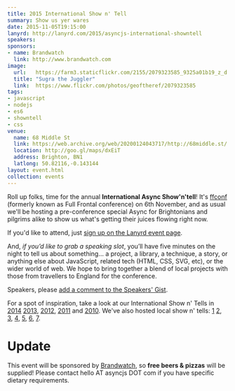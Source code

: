 ```yaml
---
title: 2015 International Show n' Tell
summary: Show us yer wares
date: 2015-11-05T19:15:00
lanyrd: http://lanyrd.com/2015/asyncjs-international-showntell
speakers:
sponsors:
- name: Brandwatch
  link: http://www.brandwatch.com
image:
  url:   https://farm3.staticflickr.com/2155/2079323585_9325a01b19_z_d.jpg?zz=1
  title: "Sugra the Juggler"
  link:  https://www.flickr.com/photos/geoftheref/2079323585
tags:
- javascript
- nodejs
- es6
- showntell
- css
venue:
  name: 68 Middle St
  link: https://web.archive.org/web/20200124043717/http://68middle.st/
  location: http://goo.gl/maps/dxEiT
  address: Brighton, BN1
  latlong: 50.82116,-0.143144
layout: event.html
collection: events
---
```


Roll up folks, time for the annual **International Async Show'n'tell**! It's [ffconf][ff] (formerly known as Full Frontal conference) on 6th November, and as usual we'll be hosting a pre-conference special Async for Brightonians and pilgrims alike to show us what's getting their juices flowing right now.

If you'd like to attend, just [sign up on the Lanyrd event page][event-lanyrd].

And, _if you’d like to grab a speaking slot_, you’ll have five minutes on the night to tell us about something… a project, a library, a technique, a story, or anything else about JavaScript, related tech (HTML, CSS, SVG, etc), or the wider world of web. We hope to bring together a blend of local projects with those from travellers to England for the conference.

Speakers, please <a data-gist href="https://gist.github.com/larister/3ca8fd3914fcf1eda75c">add a comment to the Speakers' Gist</a>.

For a spot of inspiration, take a look at our International Show n' Tells in [2014][showntell-2014] [2013][showntell-2013], [2012][showntell-2012], [2011][showntell-2011] and [2010][showntell-2010]. We've also hosted local show n' tells: [1][spring-2015] [2][birthday-4], [3][birthday-3], [4][birthday-2], [5][birthday-1], [6][showntell-2], [7][showntell-1].

# Update

This event will be sponsored by [Brandwatch][brandwatch], so **free beers & pizzas** will be supplied! Please contact hello AT asyncjs DOT com if you have specific dietary requirements.

[ff]: http://2015.ffconf.org/
[event-lanyrd]: http://lanyrd.com/2015/asyncjs-international-showntell

[async]: https://asyncjs.com
[showntell-1]: https://asyncjs.com/showntell/
[showntell-2]: https://asyncjs.com/showntell2/
[spring-2015]: https://asyncjs.com/showntell-spring-2015/
[birthday-1]: https://asyncjs.com/birthday/
[birthday-2]: https://asyncjs.com/birthday2/
[birthday-3]: https://asyncjs.com/birthday3/
[birthday-4]: https://asyncjs.com/birthday4/
[birthday-5]: https://asyncjs.com/birthday5/
[showntell-2010]: https://asyncjs.com/showntell3/
[showntell-2011]: https://asyncjs.com/international2011/
[showntell-2012]: https://asyncjs.com/showntell-2012/
[showntell-2013]: https://asyncjs.com/showntell-2013/
[showntell-2014]: https://asyncjs.com/showntell-2014/
[brandwatch]: http://www.brandwatch.com/

